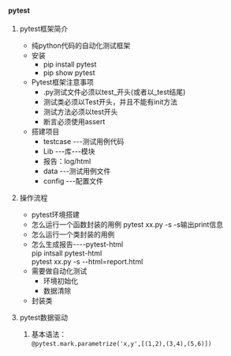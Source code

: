 #### pytest
1. pytest框架简介
    - 纯python代码的自动化测试框架
    - 安装
        - pip install pytest
        - pip show pytest
    - Pytest框架注意事项
        - .py测试文件必须以test_开头(或者以_test结尾)
        - 测试类必须以Test开头，并且不能有init方法
        - 测试方法必须以test开头
        - 断言必须使用assert
    - 搭建项目
        - testcase ---测试用例代码
        - Lib ---库---模块
        - 报告：log/html
        - data ---测试用例文件
        - config ---配置文件

2. 操作流程
    - pytest环境搭建
    - 怎么运行一个函数封装的用例
        pytest xx.py -s   -s输出print信息       
    - 怎么运行一个类封装的用例  
    - 怎么生成报告----pytest-html        
        pip intsall pytest-html  
        pytest xx.py -s --html=report.html
    - 需要做自动化测试
        - 环境初始化
        - 数据清除
    - 封装类
        
3. pytest数据驱动
    1. 基本语法：   
    `@pytest.mark.parametrize('x,y',[(1,2),(3,4),(5,6)])`
    